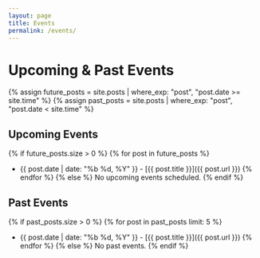 ```yaml
---
layout: page
title: Events
permalink: /events/
---
```

# Upcoming & Past Events

{% assign future_posts = site.posts | where_exp: "post", "post.date >= site.time" %}
{% assign past_posts = site.posts | where_exp: "post", "post.date < site.time" %}

## Upcoming Events
{% if future_posts.size > 0 %}
{% for post in future_posts %}
- {{ post.date | date: "%b %d, %Y" }} - [{{ post.title }}]({{ post.url }})
{% endfor %}
{% else %}
No upcoming events scheduled.
{% endif %}

## Past Events
{% if past_posts.size > 0 %}
{% for post in past_posts limit: 5 %}
- {{ post.date | date: "%b %d, %Y" }} - [{{ post.title }}]({{ post.url }})
{% endfor %}
{% else %}
No past events.
{% endif %}
